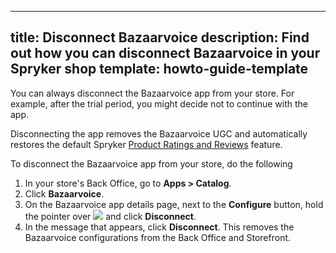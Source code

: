   
---
title: Disconnect Bazaarvoice
description: Find out how you can disconnect Bazaarvoice in your Spryker shop
template: howto-guide-template 
---

You can always disconnect the Bazaarvoice app from your store. For example, after the trial period, you might decide not to continue with the app. 

Disconnecting the app removes the Bazaarvoice UGC and automatically restores the default Spryker [Product Ratings and Reviews](/docs/scos/user/features/{{site.version}}/product-rating-and-reviews-feature-overview.html) feature.

To disconnect the Bazaarvoice app from your store, do the following

1. In your store's Back Office, go to **Apps&nbsp;<span aria-label="and then">></span> Catalog**. 
2. Click **Bazaarvoice**.
3. On the Bazaarvoice app details page, next to the **Configure** button, hold the pointer over <span class="inline-img"><img src="https://spryker.s3.eu-central-1.amazonaws.com/docs/aop/user/apps/bazzarvoice/disconnect-button.png"></span> and click **Disconnect**. 
4. In the message that appears, click **Disconnect**. This removes the Bazaarvoice configurations from the Back Office and Storefront.
